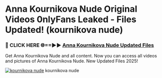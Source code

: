 # Anna Kournikova Nude Original Videos 0nlyFans Leaked - Files Updated! (kournikova nude)

<h3>🔴 CLICK HERE 🌐==►► <a href="https://tinyurl.com/2p9ay9w9" rel="nofollow">Anna Kournikova Nude Updated Files</a></h3>

Get Anna Kournikova Nude and all content. Now you can access all videos and pictures of Anna Kournikova Nude. New Updated Files 2025!

[![kournikova nude](https://i.imgur.com/KQgVmj3.gif)](https://tinyurl.com/2p9ay9w9)
kournikova nude